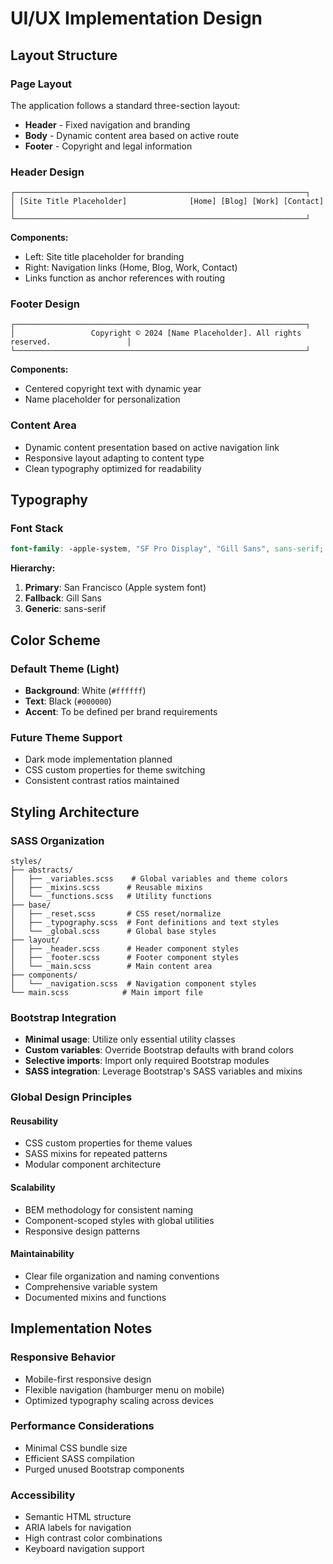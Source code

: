 # UI/UX Implementation Design

## Layout Structure

### Page Layout
The application follows a standard three-section layout:
- **Header** - Fixed navigation and branding
- **Body** - Dynamic content area based on active route
- **Footer** - Copyright and legal information

### Header Design
```
┌─────────────────────────────────────────────────────────────────┐
│ [Site Title Placeholder]              [Home] [Blog] [Work] [Contact] │
└─────────────────────────────────────────────────────────────────┘
```

**Components:**
- Left: Site title placeholder for branding
- Right: Navigation links (Home, Blog, Work, Contact)
- Links function as anchor references with routing

### Footer Design
```
┌─────────────────────────────────────────────────────────────────┐
│                 Copyright © 2024 [Name Placeholder]. All rights reserved.                 │
└─────────────────────────────────────────────────────────────────┘
```

**Components:**
- Centered copyright text with dynamic year
- Name placeholder for personalization

### Content Area
- Dynamic content presentation based on active navigation link
- Responsive layout adapting to content type
- Clean typography optimized for readability

## Typography

### Font Stack
```scss
font-family: -apple-system, "SF Pro Display", "Gill Sans", sans-serif;
```

**Hierarchy:**
1. **Primary**: San Francisco (Apple system font)
2. **Fallback**: Gill Sans
3. **Generic**: sans-serif

## Color Scheme

### Default Theme (Light)
- **Background**: White (`#ffffff`)
- **Text**: Black (`#000000`)
- **Accent**: To be defined per brand requirements

### Future Theme Support
- Dark mode implementation planned
- CSS custom properties for theme switching
- Consistent contrast ratios maintained

## Styling Architecture

### SASS Organization
```
styles/
├── abstracts/
│   ├── _variables.scss    # Global variables and theme colors
│   ├── _mixins.scss      # Reusable mixins
│   └── _functions.scss   # Utility functions
├── base/
│   ├── _reset.scss       # CSS reset/normalize
│   ├── _typography.scss  # Font definitions and text styles
│   └── _global.scss      # Global base styles
├── layout/
│   ├── _header.scss      # Header component styles
│   ├── _footer.scss      # Footer component styles
│   └── _main.scss        # Main content area
├── components/
│   └── _navigation.scss  # Navigation component styles
└── main.scss            # Main import file
```

### Bootstrap Integration
- **Minimal usage**: Utilize only essential utility classes
- **Custom variables**: Override Bootstrap defaults with brand colors
- **Selective imports**: Import only required Bootstrap modules
- **SASS integration**: Leverage Bootstrap's SASS variables and mixins

### Global Design Principles

#### Reusability
- CSS custom properties for theme values
- SASS mixins for repeated patterns
- Modular component architecture

#### Scalability
- BEM methodology for consistent naming
- Component-scoped styles with global utilities
- Responsive design patterns

#### Maintainability
- Clear file organization and naming conventions
- Comprehensive variable system
- Documented mixins and functions

## Implementation Notes

### Responsive Behavior
- Mobile-first responsive design
- Flexible navigation (hamburger menu on mobile)
- Optimized typography scaling across devices

### Performance Considerations
- Minimal CSS bundle size
- Efficient SASS compilation
- Purged unused Bootstrap components

### Accessibility
- Semantic HTML structure
- ARIA labels for navigation
- High contrast color combinations
- Keyboard navigation support